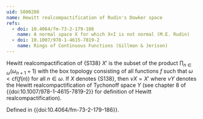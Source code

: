 ```yaml
---
uid: S000208
name: Hewitt realcompactification of Rudin's Dowker space
refs:
  - doi: 10.4064/fm-73-2-179-186
    name: A normal space X for which X×I is not normal (M.E. Rudin)
  - doi: 10.1007/978-1-4615-7819-2
    name: Rings of Continuous Functions (Gillman & Jerison)
---
```


Hewitt realcompactification of {S138} $X'$ is the subset of the product $\prod_{n\in\omega}(\omega_{n+1}+1)$ with the box topology consisting of all functions $f$ such that $\omega< \text{cf}(f(n))$ for all $n\in\omega$. If $X$ denotes {S138}, then $\nu X = X'$ where $\nu Y$ denotes the Hewitt realcompactification of Tychonoff space $Y$ (see chapter 8 of {{doi:10.1007/978-1-4615-7819-2}} for definition of Hewitt realcompactification).

Defined in {{doi:10.4064/fm-73-2-179-186}}.
